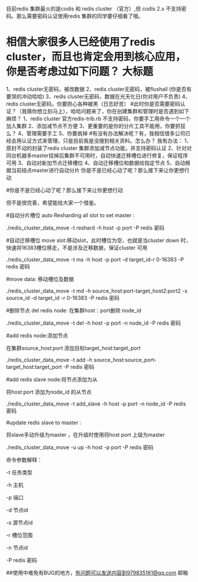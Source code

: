 目前redis 集群最火的是codis 和 redis cluster （官方）,但 codis 2.x 不支持密码。那么需要密码认证使用redis 集群的同学要仔细看了哦。
 
相信大家很多人已经使用了redis cluster，而且也肯定会用到核心应用，你是否考虑过如下问题？
大标题  
===================================
1、redis cluster无密码，被改数据
2、redis cluster无密码，被flushall (你是否有要哭的冲动哈哈)
3、redis cluster无密码，数据在光天化日(你对用户不负责)
4、redis cluster无密码，你要担心各种被黑（日志好苦）
#此时你是否需要密码认证？（我猜你想立刻马上），哈哈问题来了，你在创建集群和管理时是否遇到如下麻烦？
1、redis cluster 官方redis-trib.rb 不支持密码，你要手工用命令一个一个加入集群
2、添加减节点不方便
3、更重要的是你的分片工具不能用，你要抓狂么？
4、管理需要手工
5、你要疯掉
#有没有办法解决呢？有，我相信很多公司已经会用认证方式来管理，只是目前我是没搜到相关资料。怎么办？
我有办法：
1、原封不动的封装了redis cluster 集群添加减节点功能，并支持密码认证
2、针对对同台机器多master挂掉后集群不可用时，自动快速迁移槽位进行修复，保证程序可用
3、自动对新加节点迁移槽位
4、自动迁移槽位和数据给指定节点
5、自动根据当前结点master进行自动分片
你是不是已经心动了呢？那么接下来让你更想行动

#你是不是已经心动了呢？那么接下来让你更想行动


但不是很完善，希望能给大家一个借鉴。


#自动分片槽位
auto Resharding all slot to set master : 

./redis_cluster_data_move -t reshard -h host -p port -P redis 密码

#自动迁移槽位
move slot:移动slot，此时槽位为空，也就是当cluster down 时，快速将16383槽位移走，不是涉及迁移数据，保证cluster 可用

./redis_cluster_data_move -t ms -h host -p port -d target_id-r 0-16383 -P redis 密码

#move data: 
移动槽位及数据

./redis_cluster_data_move -t md -h source_host:port-target_host2:port2 -s source_id -d target_id -r 0-16383 -P redis 密码

#删除节点
del redis node: 
在集群host：port删除 node_id 

./redis_cluster_data_move -t del -h host -p port -n node_id  -P redis 密码

#add redis node:添加节点

在集群source_host:port 添加目标target_host:target_port

./redis_cluster_data_move -t add -h source_host:source_port-target_host:target_port  -P redis 密码

#add redis slave node:将节点添加为从

将host:port 添加为node_id 的从节点

./redis_cluster_data_move -t add_slave -h host -p port -n node_id -P redis 密码

#update redis slave to master :

将slave手动升级为master ，在升级时使用将host port 上级为master 

./redis_cluster_data_move -u up -h host -p port  -P redis 密码


命令参数解释：

-t 任务类型

-h     主机

-p 端口

-d 节点id

-s 源节点id

-r 槽位范围

-n 节点id

-P redis 密码


##使用中难免有BUG的地方，有问题可以发送内容到979835161@qq.com 邮箱
